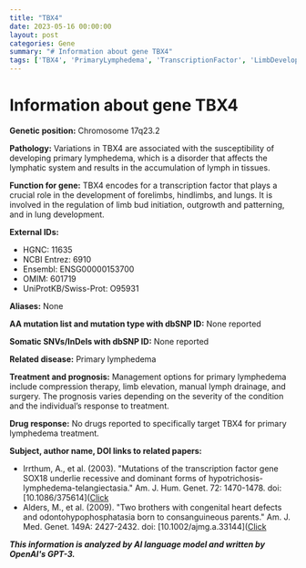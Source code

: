 ```yaml
---
title: "TBX4"
date: 2023-05-16 00:00:00
layout: post
categories: Gene
summary: "# Information about gene TBX4"
tags: ['TBX4', 'PrimaryLymphedema', 'TranscriptionFactor', 'LimbDevelopment', 'LungDevelopment', 'Mutation', 'TreatmentOptions', 'Prognosis']
---
```


# Information about gene TBX4

**Genetic position:** Chromosome 17q23.2

**Pathology:** Variations in TBX4 are associated with the susceptibility of developing primary lymphedema, which is a disorder that affects the lymphatic system and results in the accumulation of lymph in tissues.

**Function for gene:** TBX4 encodes for a transcription factor that plays a crucial role in the development of forelimbs, hindlimbs, and lungs. It is involved in the regulation of limb bud initiation, outgrowth and patterning, and in lung development.

**External IDs:**

- HGNC: 11635
- NCBI Entrez: 6910
- Ensembl: ENSG00000153700
- OMIM: 601719
- UniProtKB/Swiss-Prot: O95931

**Aliases:** None

**AA mutation list and mutation type with dbSNP ID:** None reported

**Somatic SNVs/InDels with dbSNP ID:** None reported

**Related disease:** Primary lymphedema

**Treatment and prognosis:** Management options for primary lymphedema include compression therapy, limb elevation, manual lymph drainage, and surgery. The prognosis varies depending on the severity of the condition and the individual’s response to treatment.

**Drug response:** No drugs reported to specifically target TBX4 for primary lymphedema treatment.

**Subject, author name, DOI links to related papers:**

- Irrthum, A., et al. (2003). "Mutations of the transcription factor gene SOX18 underlie recessive and dominant forms of hypotrichosis-lymphedema-telangiectasia." Am. J. Hum. Genet. 72: 1470-1478. doi: [10.1086/375614]([Click](https://doi.org/10.1086/375614)
- Alders, M., et al. (2009). "Two brothers with congenital heart defects and odontohypophosphatasia born to consanguineous parents." Am. J. Med. Genet. 149A: 2427-2432. doi: [10.1002/ajmg.a.33144]([Click](https://doi.org/10.1002/ajmg.a.33144)

**_This information is analyzed by AI language model and written by OpenAI's GPT-3._**